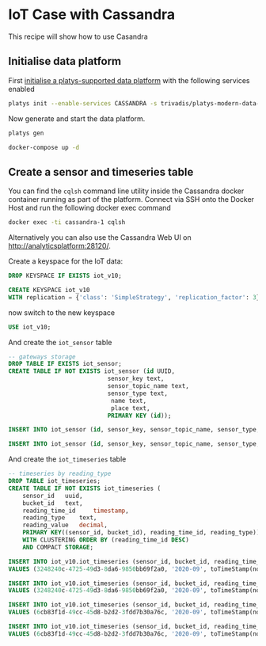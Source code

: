 # IoT Case with Cassandra

This recipe will show how to use Casandra 

## Initialise data platform

First [initialise a platys-supported data platform](../documentation/getting-started.md) with the following services enabled

```bash
platys init --enable-services CASSANDRA -s trivadis/platys-modern-data-platform -w 1.15.0
```

Now generate and start the data platform. 

```bash
platys gen

docker-compose up -d
```

## Create a sensor and timeseries table

You can find the `cqlsh` command line utility inside the Cassandra docker container running as part of the platform. Connect via SSH onto the Docker Host and run the following docker exec command

```bash
docker exec -ti cassandra-1 cqlsh
```

Alternatively you can also use the Cassandra Web UI on <http://analyticsplatform:28120/>.

Create a keyspace for the IoT data:

```sql
DROP KEYSPACE IF EXISTS iot_v10;

CREATE KEYSPACE iot_v10
WITH replication = {'class': 'SimpleStrategy', 'replication_factor': 3};
```

now switch to the new keyspace

```sql
USE iot_v10;
```

And create the `iot_sensor` table


```sql
-- gateways storage
DROP TABLE IF EXISTS iot_sensor;
CREATE TABLE IF NOT EXISTS iot_sensor (id UUID,
						    sensor_key text,
						    sensor_topic_name text,
						    sensor_type text,
							 name text,
							 place text,
							PRIMARY KEY (id));
```

```sql
INSERT INTO iot_sensor (id, sensor_key, sensor_topic_name, sensor_type, name, place) VALUES (3248240c-4725-49d3-8da6-9850bb69f2a0, 'st-1', '/environmentalSensor/stuttgart/1', 'environmental', 'Stuttgart-1', 'Stuttgart Server Room');

INSERT INTO iot_sensor (id, sensor_key, sensor_topic_name, sensor_type, name, place) VALUES (6cb83f1d-49cc-45d8-b2d2-3fdd7b30a76c, 'zh-1', 'ultrasonicSensor', 'distance', 'Zurich-1', 'Zurich IT');
```


And create the `iot_timeseries` table

```sql
-- timeseries by reading_type
DROP TABLE iot_timeseries;
CREATE TABLE IF NOT EXISTS iot_timeseries (
    sensor_id   uuid,
    bucket_id   text,
    reading_time_id     timestamp, 
    reading_type    text,
    reading_value	decimal,
    PRIMARY KEY((sensor_id, bucket_id), reading_time_id, reading_type))
    WITH CLUSTERING ORDER BY (reading_time_id DESC)
    AND COMPACT STORAGE;
```


```sql
INSERT INTO iot_v10.iot_timeseries (sensor_id, bucket_id, reading_time_id, reading_type, reading_value)
VALUES (3248240c-4725-49d3-8da6-9850bb69f2a0, '2020-09', toTimeStamp(now()), 'TEMP', 24.1);

INSERT INTO iot_v10.iot_timeseries (sensor_id, bucket_id, reading_time_id, reading_type, reading_value)
VALUES (3248240c-4725-49d3-8da6-9850bb69f2a0, '2020-09', toTimeStamp(now()), 'TEMP', 50);

```


```sql
INSERT INTO iot_v10.iot_timeseries (sensor_id, bucket_id, reading_time_id, reading_type, reading_value)
VALUES (6cb83f1d-49cc-45d8-b2d2-3fdd7b30a76c, '2020-09', toTimeStamp(now()), 'TEMP', 22.2);

INSERT INTO iot_v10.iot_timeseries (sensor_id, bucket_id, reading_time_id, reading_type, reading_value)
VALUES (6cb83f1d-49cc-45d8-b2d2-3fdd7b30a76c, '2020-09', toTimeStamp(now()), 'HUM', 45);
```
